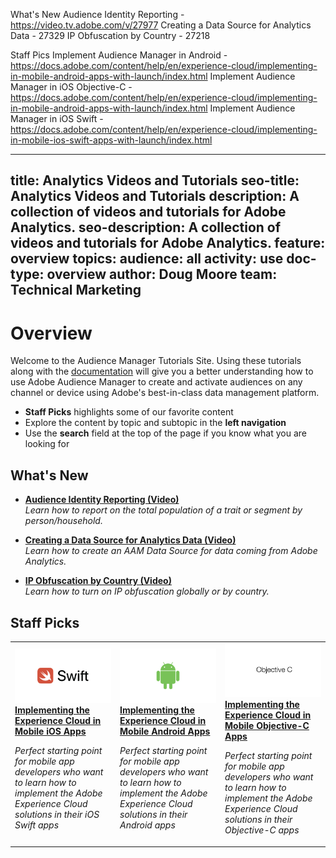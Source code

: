 What's New
Audience Identity Reporting - https://video.tv.adobe.com/v/27977
Creating a Data Source for Analytics Data - 27329
IP Obfuscation by Country - 27218

Staff Pics
Implement Audience Manager in Android - https://docs.adobe.com/content/help/en/experience-cloud/implementing-in-mobile-android-apps-with-launch/index.html
Implement Audience Manager in iOS Objective-C - https://docs.adobe.com/content/help/en/experience-cloud/implementing-in-mobile-android-apps-with-launch/index.html
Implement Audience Manager in iOS Swift - https://docs.adobe.com/content/help/en/experience-cloud/implementing-in-mobile-ios-swift-apps-with-launch/index.html

---
title: Analytics Videos and Tutorials
seo-title: Analytics Videos and Tutorials
description: A collection of videos and tutorials for Adobe Analytics.
seo-description: A collection of videos and tutorials for Adobe Analytics.
feature: overview
topics:
audience: all
activity: use
doc-type: overview
author: Doug Moore
team: Technical Marketing
---

# Overview

Welcome to the Audience Manager Tutorials Site.  Using these tutorials along with the [documentation](https://marketing.adobe.com/resources/help/en_US/aam/) will give you a better understanding how to use Adobe Audience Manager to create and activate audiences on any channel or device using Adobe's best-in-class data management platform.
* **Staff Picks** highlights some of our favorite content
* Explore the content by topic and subtopic in the **left navigation**
* Use the **search** field at the top of the page if you know what you are looking for

## What's New

* **[Audience Identity Reporting (Video)](build-and-manage-audiences/profile-merge/audience-identity-reporting.md)**
    <br>
    *Learn how to report on the total population of a trait or segment by person/household.*

* **[Creating a Data Source for Analytics Data (Video)](setup-and-admin/data-sources/create-a-data-source-for-analytics-data.md)**
    <br>
    *Learn how to create an AAM Data Source for data coming from Adobe Analytics.*

* **[IP Obfuscation by Country (Video)](setup-and-admin/data-governance-and-privacy/ip-obfuscation-by-country.md)**
    <br>
    *Learn how to turn on IP obfuscation globally or by country.*

## Staff Picks

<table>
<tr>
  <td>
    <a href="https://docs.adobe.com/content/help/en/experience-cloud/implementing-in-mobile-ios-swift-apps-with-launch/index.html">
      <img alt="thumbnail image for the 'Implementing the Experience Cloud in Mobile iOS Swift Applications' tutorial" src="assets/thumb_swift.png" />
    </a>
    <div>
      <a href="https://docs.adobe.com/content/help/en/experience-cloud/implementing-in-mobile-ios-swift-apps-with-launch/index.html">
    <strong>Implementing the Experience Cloud in Mobile iOS Apps</strong>
    </a>
    </div>
    <p>
    <em>Perfect starting point for mobile app developers who want to learn how to implement the Adobe Experience Cloud solutions in their iOS Swift apps</em>
    <p>
  </td>
  <td>
    <a href="https://docs.adobe.com/content/help/en/experience-cloud/implementing-in-mobile-android-apps-with-launch/index.html">
      <img alt="thumbnail image for the 'Implementing the Experience Cloud in Mobile Android Applications' tutorial" src="assets/thumb_android.png" />
    </a>
    <div>
      <a href="https://docs.adobe.com/content/help/en/experience-cloud/implementing-in-mobile-android-apps-with-launch/index.html">
    <strong>Implementing the Experience Cloud in Mobile Android Apps</strong>
    </a>
    </div>
    <p>
    <em>Perfect starting point for mobile app developers who want to learn how to implement the Adobe Experience Cloud solutions in their Android apps</em>
    <p>
  </td>
  <td>
    <a href="https://docs.adobe.com/content/help/en/experience-cloud/implementing-in-mobile-ios-objective-c-apps-with-launch/index.html">
      <img alt="thumbnail image for the 'Implementing the Experience Cloud in Mobile Objective-C Applications' tutorial" src="assets/thumb_objective_c.png" />
    </a>
    <div>
      <a href="https://docs.adobe.com/content/help/en/experience-cloud/implementing-in-mobile-ios-objective-c-apps-with-launch/index.html">
    <strong>Implementing the Experience Cloud in Mobile Objective-C Apps</strong>
    </a>
    </div>
    <p>
    <em>Perfect starting point for mobile app developers who want to learn how to implement the Adobe Experience Cloud solutions in their Objective-C apps</em>
    <p>
  </td>
</tr>
</table>

